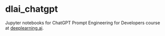 # dlai_chatgpt
Jupyter notebooks for ChatGPT Prompt Engineering for Developers course at [deeplearning.ai](https://www.deeplearning.ai/short-courses/chatgpt-prompt-engineering-for-developers/).